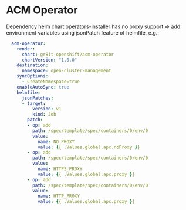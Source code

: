 # ACM Operator

Dependency helm chart operators-installer has no proxy support => add environment variables using jsonPatch feature of helmfile, e.g.:

```yaml
  acm-operator:
    render:
      chart: gr8it-openshift/acm-operator
      chartVersion: "1.0.0"
    destination:
      namespace: open-cluster-management
    syncOptions:
      - CreateNamespace=true
    enableAutoSync: true
    helmfile:
      jsonPatches:
      - target:
          version: v1
          kind: Job
        patch:
        - op: add
          path: /spec/template/spec/containers/0/env/0
          value: 
            name: NO_PROXY
            value: {{ .Values.global.apc.noProxy }}
        - op: add
          path: /spec/template/spec/containers/0/env/0
          value: 
            name: HTTPS_PROXY
            value: {{ .Values.global.apc.proxy }}
        - op: add
          path: /spec/template/spec/containers/0/env/0
          value: 
            name: HTTP_PROXY
            value: {{ .Values.global.apc.proxy }}
```
